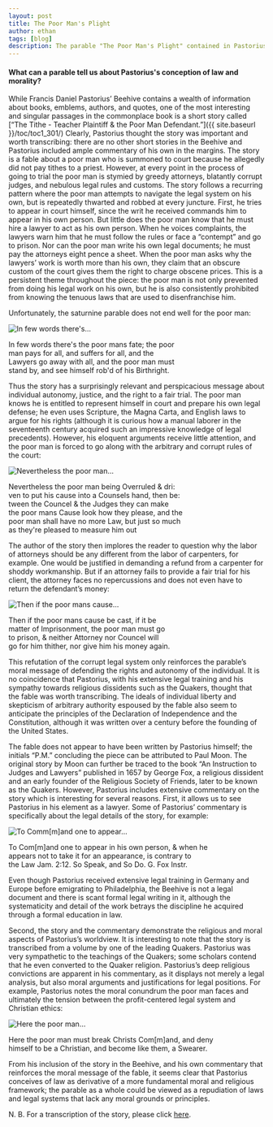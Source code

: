 ```yaml
---
layout: post
title: The Poor Man's Plight
author: ethan
tags: [blog]
description: The parable "The Poor Man's Plight" contained in Pastorius's "Bee-Hive" manuscript sheds light on how Pastorius thought about law and morality.
---
```

#### What can a parable tell us about Pastorius's conception of law and morality?  

While Francis Daniel Pastorius’ Beehive contains a wealth of information about books, emblems, authors, and quotes, one of the most interesting and singular passages in the commonplace book is a short story called [“The Tithe - Teacher Plaintiff & the Poor Man Defendant.”]({{ site.baseurl }}/toc/toc1_301/) Clearly, Pastorius thought the story was important and worth transcribing: there are no other short stories in the Beehive and Pastorius included ample commentary of his own in the margins. The story is a fable about a poor man who is summoned to court because he allegedly did not pay tithes to a priest. However, at every point in the process of going to trial the poor man is stymied by greedy attorneys, blatantly corrupt judges, and nebulous legal rules and customs. The story follows a recurring pattern where the poor man attempts to navigate the legal system on his own, but is repeatedly thwarted and robbed at every juncture. First, he tries to appear in court himself, since the writ he received commands him to appear in his own person. But little does the poor man know that he must hire a lawyer to act as his own person. When he voices complaints, the lawyers warn him that he must follow the rules or face a “contempt” and go to prison. Nor can the poor man write his own legal documents; he must pay the attorneys eight pence a sheet. When the poor man asks why the lawyers’ work is worth more than his own, they claim that an obscure custom of the court gives them the right to charge obscene prices. This is a persistent theme throughout the piece: the poor man is not only prevented from doing his legal work on his own, but he is also consistently prohibited from knowing the tenuous laws that are used to disenfranchise him.

Unfortunately, the saturnine parable does not end well for the poor man:

![In few words there's...](https://stacks.stanford.edu/image/iiif/ps974xt6740%2F1607_0313/2000,2950,1800,400/full/0/default.jpg)

In few words there's the poor mans fate; the poor  
man pays for all, and suffers for all, and the  
Lawyers go away with all, and the poor man must  
stand by, and see himself rob'd of his Birthright.

Thus the story has a surprisingly relevant and perspicacious message about individual autonomy, justice, and the right to a fair trial. The poor man knows he is entitled to represent himself in court and prepare his own legal defense; he even uses Scripture, the Magna Carta, and English laws to argue for his rights (although it is curious how a manual laborer in the seventeenth century acquired such an impressive knowledge of legal precedents). However, his eloquent arguments receive little attention, and the poor man is forced to go along with the arbitrary and corrupt rules of the court:

![Nevertheless the poor man...](https://stacks.stanford.edu/image/iiif/ps974xt6740%2F1607_0313/2200,2000,1550,600/full/0/default.jpg)

Nevertheless the poor man being Overruled & dri:  
ven to put his cause into a Counsels hand, then be:  
tween the Councel & the Judges they can make  
the poor mans Cause look how they please, and the  
poor man shall have no more Law, but just so much  
as they're pleased to measure him out  

The author of the story then implores the reader to question why the labor of attorneys should be any different from the labor of carpenters, for example. One would be justified in demanding a refund from a carpenter for shoddy workmanship. But if an attorney fails to provide a fair trial for his client, the attorney faces no repercussions and does not even have to return the defendant’s money:

![Then if the poor mans cause...](https://stacks.stanford.edu/image/iiif/ps974xt6740%2F1607_0313/2200,2650,1600,400/full/0/default.jpg)

Then if the poor mans cause be cast, if it be  
matter of Imprisonment, the poor man must go  
to prison, & neither Attorney nor Councel will  
go for him thither, nor give him his money again.  

This refutation of the corrupt legal system only reinforces the parable’s moral message of defending the rights and autonomy of the individual. It is no coincidence that Pastorius, with his extensive legal training and his sympathy towards religious dissidents such as the Quakers, thought that the fable was worth transcribing. The ideals of individual liberty and skepticism of arbitrary authority espoused by the fable also seem to anticipate the principles of the Declaration of Independence and the Constitution, although it was written over a century before the founding of the United States.

The fable does not appear to have been written by Pastorius himself; the initials “P.M.” concluding the piece can be attributed to Paul Moon. The original story by Moon can further be traced to the book “An Instruction to Judges and Lawyers” published in 1657 by George Fox, a religious dissident and an early founder of the Religious Society of Friends, later to be known as the Quakers. However, Pastorius includes extensive commentary on the story which is interesting for several reasons. First, it allows us to see Pastorius in his element as a lawyer. Some of Pastorius’ commentary is specifically about the legal details of the story, for example:

![To Comm\[m\]and one to appear...](https://stacks.stanford.edu/image/iiif/ps974xt6740%2F1607_0310/1800,550,1600,300/full/0/default.jpg)

To Com[m]and one to appear in his own person, & when he  
appears not to take it for an appearance, is contrary to  
the Law Jam. 2:12. So Speak, and So Do. G. Fox Instr.  

Even though Pastorius received extensive legal training in Germany and Europe before emigrating to Philadelphia, the Beehive is not a legal document and there is scant formal legal writing in it, although the systematicity and detail of the work betrays the discipline he acquired through a formal education in law.

Second, the story and the commentary demonstrate the religious and moral aspects of Pastorius’s worldview. It is interesting to note that the story is transcribed from a volume by one of the leading Quakers. Pastorius was very sympathetic to the teachings of the Quakers; some scholars contend that he even converted to the Quaker religion. Pastorius’s deep religious convictions are apparent in his commentary, as it displays not merely a legal analysis, but also moral arguments and justifications for legal positions. For example, Pastorius notes the moral conundrum the poor man faces and ultimately the tension between the profit-centered legal system and Christian ethics:

![Here the poor man...](https://stacks.stanford.edu/image/iiif/ps974xt6740%2F1607_0312/1900,2800,1400,250/full/0/default.jpg)

Here the poor man must break Christs Com[m]and, and deny  
himself to be a Christian, and become like them, a Swearer.  

From his inclusion of the story in the Beehive, and his own commentary that reinforces the moral message of the fable, it seems clear that Pastorius conceives of law as derivative of a more fundamental moral and religious framework; the parable as a whole could be viewed as a repudiation of laws and legal systems that lack any moral grounds or principles.

N. B. For a transcription of the story, please click [here](titheteacherplaintiff.md).
